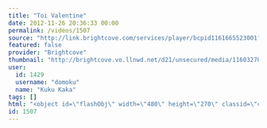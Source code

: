 ```yaml
---
title: "Toi Valentine"
date: 2012-11-26 20:36:33 00:00
permalink: /videos/1507
source: "http://link.brightcove.com/services/player/bcpid1161665523001?bckey=AQ~~,AAABDijhm6E~,KTA4lk3W0bEbxmq0j80Lcwf2BI9MLRWg&bctid=1862907377001"
featured: false
provider: "Brightcove"
thumbnail: "http://brightcove.vo.llnwd.net/d21/unsecured/media/1160327044001/1160327044001_1942364221001_Toi-Valentine-500x309-BC.jpg?pubId=1160327044001"
user:
  id: 1429
  username: "domoku"
  name: "Kuku Kaka"
tags: []
html: "<object id=\"flashObj\" width=\"480\" height=\"270\" classid=\"clsid:D27CDB6E-AE6D-11cf-96B8-444553540000\" codebase=\"http://download.macromedia.com/pub/shockwave/cabs/flash/swflash.cab#version=9,0,47,0\"><param name=\"wmode\" value=\"transparent\"><param name=\"movie\" value=\"http://c.brightcove.com/services/viewer/federated_f9?isVid=1&amp;isUI=1\"><param name=\"bgcolor\" value=\"#FFFFFF\"><param name=\"flashVars\" value=\"@videoPlayer=1862907377001&amp;autoStart=false&amp;playerID=1161665523001&amp;domain=embed&amp;dynamicStreaming=true\"><param name=\"base\" value=\"http://admin.brightcove.com\"><param name=\"seamlesstabbing\" value=\"false\"><param name=\"allowFullScreen\" value=\"true\"><param name=\"swLiveConnect\" value=\"true\"><param name=\"allowScriptAccess\" value=\"always\"><embed src=\"http://c.brightcove.com/services/viewer/federated_f9?isVid=1&amp;isUI=1\" bgcolor=\"#FFFFFF\" flashvars=\"@videoPlayer=1862907377001&amp;playerID=1161665523001&amp;domain=embed&amp;dynamicStreaming=true&amp;autoStart=false\" base=\"http://admin.brightcove.com\" name=\"flashObj\" width=\"480\" height=\"270\" seamlesstabbing=\"false\" type=\"application/x-shockwave-flash\" allowfullscreen=\"true\" allowscriptaccess=\"always\" swliveconnect=\"true\" pluginspage=\"http://www.macromedia.com/shockwave/download/index.cgi?P1_Prod_Version=ShockwaveFlash\" wmode=\"transparent\"></embed></object>"
id: 1507
---
```


